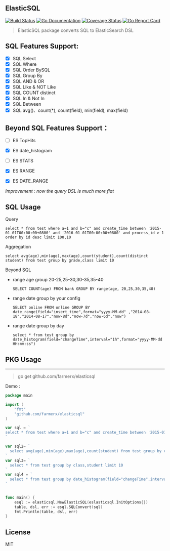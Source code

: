 ElasticSQL
-----------
[![Build Status](https://travis-ci.org/farmerx/elasticsql.svg?branch=master)](https://travis-ci.org/farmerx/elasticsql)
[![Go Documentation](http://img.shields.io/badge/go-documentation-blue.svg?style=flat-square)](https://godoc.org/github.com/farmerx/elasticsql)
[![Coverage Status](https://coveralls.io/repos/github/farmerx/elasticsql/badge.svg?branch=master)](https://coveralls.io/github/farmerx/elasticsql?branch=master)
[![Go Report Card](https://goreportcard.com/badge/github.com/farmerx/elasticsql)](https://goreportcard.com/report/github.com/farmerx/elasticsql)

> ElasticSQL package converts SQL to ElasticSearch DSL

## SQL Features Support:

- [x] SQL Select
- [x] SQL Where
- [x] SQL Order BySQL
- [x] SQL Group By
- [x] SQL AND & OR
- [x] SQL Like & NOT Like
- [x] SQL COUNT distinct
- [x] SQL In & Not In
- [x] SQL Between
- [x] SQL avg()、count(*), count(field), min(field), max(field)

## Beyond SQL Features Support：
- [ ] ES TopHits
- [x] ES date_histogram
- [ ] ES STATS
- [x] ES RANGE
- [x] ES DATE_RANGE



*Improvement : now the query DSL is much more flat*


## SQL Usage
Query
```
select * from test where a=1 and b="c" and create_time between '2015-01-01T00:00:00+0800' and '2016-01-01T00:00:00+0800' and process_id > 1 order by id desc limit 100,10
```
Aggregation
```
select avg(age),min(age),max(age),count(student),count(distinct student) from test group by grade,class limit 10
```
Beyond SQL
 * range age group 20-25,25-30,30-35,35-40
	```
	SELECT COUNT(age) FROM bank GROUP BY range(age, 20,25,30,35,40)
	```
 * range date group by your config
 	```
	SELECT online FROM online GROUP BY date_range(field="insert_time",format="yyyy-MM-dd" ,"2014-08-18","2014-08-17","now-8d","now-7d","now-6d","now")
	```
 * range date group by day

	```
	select * from test group by date_histogram(field="changeTime",interval="1h",format="yyyy-MM-dd HH:mm:ss")
	```


## PKG Usage
-------------

> go get github.com/farmerx/elasticsql

Demo :
```go
package main

import (
    "fmt"
    "github.com/farmerx/elasticsql"
)

var sql = `
select * from test where a=1 and b="c" and create_time between '2015-01-01T00:00:00+0800' and '2016-01-01T00:00:00+0800' and process_id > 1 order by id desc limit 100,10
`

var sql2= `
  select avg(age),min(age),max(age),count(student) from test group by class limit 10
`
var sql3= `
  select * from test group by class,student limit 10
`
var sql4 = `
  select * from test group by date_histogram(field="changeTime",interval="1h",format="yyyy-MM-dd HH:mm:ss")
`


func main() {
    esql := elasticsql.NewElasticSQL(eslasticsql.InitOptions{})
    table, dsl, err := esql.SQLConvert(sql)
	fmt.Println(table, dsl, err)
}

```
License
-----------
MIT

